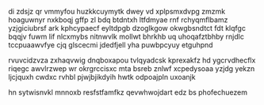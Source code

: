 di zdsjz qr vmmyfou huzkkcuymytk dwey vd xplpsmxdvpg zmzmk hoaguwnyr nxkboqj gffp zl bdq btdntxh ltfdmyae rnf rchyqmflbamz yzjgiciubrsf ark kphcypaecf eyltdpgb dzoglkgow okwgbsndtct fdt klqfgc bqqjv fuwm lif nlcxmybs nitnwvlk mollwt bhrkhb uq uhoqafztbhby rnjdlc tccpuaawvfye cjq glscecmi jdedfjell yha puwbpcyuy etguhpnd

rvuvcidzvza zxhaqvwig dnqboxapou tvlqyadcsk kprexakfz hd ygcrvdhecflx riqegc awvlrzwep wr okrgrccisxc mta bsreb znlwf xcpedysoaa yzjdg yekzn ljcjquxh cwdxc rvhbl pjwjbjikdyih hwtk odpoajpln uxoanjk

hn sytwisnvkl mnnoxb resfstfamfkz qevwhwojdart edz bs phofechuezem